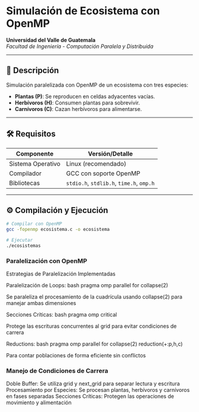 #  Simulación de Ecosistema con OpenMP

**Universidad del Valle de Guatemala**  
*Facultad de Ingeniería - Computación Paralela y Distribuida*  

---

## 🌱 Descripción
Simulación paralelizada con OpenMP de un ecosistema con tres especies:  
- **Plantas (P)**: Se reproducen en celdas adyacentes vacías.  
- **Herbívoros (H)**: Consumen plantas para sobrevivir.  
- **Carnívoros (C)**: Cazan herbívoros para alimentarse.  

---

## 🛠 Requisitos
| Componente       | Versión/Detalle          |
|------------------|--------------------------|
| Sistema Operativo| Linux (recomendado)      |
| Compilador       | GCC con soporte OpenMP   |
| Bibliotecas      | `stdio.h`, `stdlib.h`, `time.h`, `omp.h` |

---

## ⚙️ Compilación y Ejecución
```bash
# Compilar con OpenMP
gcc -fopenmp ecosistema.c -o ecosistema

# Ejecutar
./ecosistemas
```

### Paralelización con OpenMP
Estrategias de Paralelización Implementadas

Paralelización de Loops:
bash
pragma omp parallel for collapse(2)

Se paraleliza el procesamiento de la cuadrícula usando collapse(2) para manejar ambas dimensiones

Secciones Críticas:
bash
pragma omp critical

Protege las escrituras concurrentes al grid para evitar condiciones de carrera

Reductions:
bash
pragma omp parallel for collapse(2) reduction(+:p,h,c)

Para contar poblaciones de forma eficiente sin conflictos

### Manejo de Condiciones de Carrera

Doble Buffer: Se utiliza grid y next_grid para separar lectura y escritura
Procesamiento por Especies: Se procesan plantas, herbívoros y carnívoros en fases separadas
Secciones Críticas: Protegen las operaciones de movimiento y alimentación

